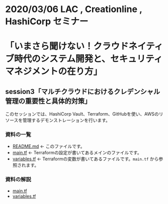 #  2020/03/06 LAC , Creationline , HashiCorp セミナー
# 「いまさら聞けない！クラウドネイティブ時代のシステム開発と、セキュリティマネジメントの在り方」
## session3「マルチクラウドにおけるクレデンシャル管理の重要性と具体的対策」
このセッションでは、HashiCorp Vault、Terraform、GitHubを使い、AWSのリソースを管理するデモンストレーションを行います。  
### 資料の一覧
- [README.md](RERADME.md)  ← このファイルです。  
- [main.tf](main.tf)       ← Terraformの設定が書いてあるメインのファイルです。  
- [variables.tf](variables.tf)  ← Terraformの変数が書いてあるファイルです。`main.tf` から参照されます。  
### 資料の解説
- [main.tf](contents/main.md)  
- [variables.tf](contents/variables.md)  

